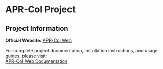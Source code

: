 # APR-Col Project

## Project Information

**Official Website:** [APR-Col Web](https://alejandrojimbui.github.io/APR-Col-Web/index.html)  

For complete project documentation, installation instructions, and usage guides, please visit:  
[APR-Col Web Documentation](https://alejandrojimbui.github.io/APR-Col-Web/pages/documentation.html)
